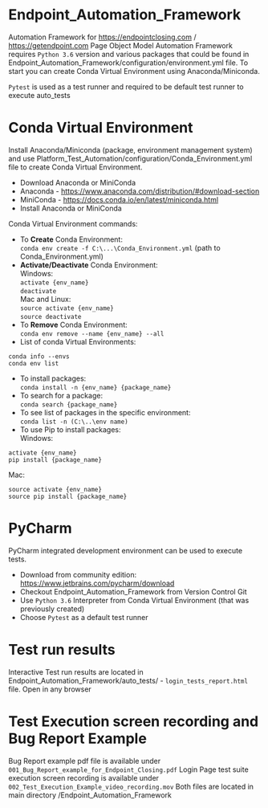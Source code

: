 # Endpoint_Automation_Framework
Automation Framework for https://endpointclosing.com / https://getendpoint.com
Page Object Model Automation Framework requires `Python 3.6` version and various packages that could be found in 
Endpoint_Automation_Framework/configuration/environment.yml file. To start you can create Conda Virtual Environment 
using Anaconda/Miniconda.

`Pytest` is used as a test runner and required to be default test runner to execute auto_tests
 
 # Conda Virtual Environment
Install Anaconda/Miniconda (package, environment management system) and use
Platform_Test_Automation/configuration/Conda_Environment.yml file to create Conda Virtual Environment.

- Download Anaconda or MiniConda
- Anaconda - https://www.anaconda.com/distribution/#download-section
- MiniConda - https://docs.conda.io/en/latest/miniconda.html
- Install Anaconda or MiniConda

Conda Virtual Environment commands:
* To **Create** Conda Environment: \
`conda env create -f C:\...\Conda_Environment.yml` (path to Conda_Environment.yml)
* **Activate/Deactivate** Conda Environment: \
Windows: \
`activate {env_name}` \
`deactivate` \
Mac and Linux: \
`source activate {env_name}` \
`source deactivate` 
* To **Remove** Conda Environment: \
`conda env remove --name {env_name} --all`
* List of conda Virtual Environments:
```
conda info --envs
conda env list
```
* To install packages: \
`conda install -n {env_name} {package_name}`
* To search for a package: \
`conda search {package_name}`
* To see list of packages in the specific environment: \
`conda list -n (C:\..\env name)`
* To use Pip to install packages: \
Windows:
```
activate {env_name}
pip install {package_name}
```
Mac:
```
source activate {env_name}
source pip install {package_name}
```

# PyCharm
PyCharm integrated development environment can be used to execute tests. 
* Download from community edition: https://www.jetbrains.com/pycharm/download 
* Checkout Endpoint_Automation_Framework from Version Control Git 
* Use `Python 3.6` Interpreter from Conda Virtual Environment (that was previously created)
* Choose `Pytest` as a default test runner

# Test run results
Interactive Test run results are located in Endpoint_Automation_Framework/auto_tests/ - `login_tests_report.html` file.
Open in any browser

# Test Execution screen recording and Bug Report Example
Bug Report example pdf file is available under `001_Bug_Report_example_for_Endpoint_Closing.pdf`
Login Page test suite execution screen recording is available under `002_Test_Execution_Example_video_recording.mov`
Both files are located in main directory /Endpoint_Automation_Framework
